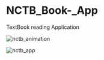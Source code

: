 # NCTB_Book-_App
TextBook reading Application 

![nctb_animation](https://cloud.githubusercontent.com/assets/26633579/24728114/76f18de6-1a7a-11e7-98b6-dc67a25b27ad.gif)



![nctb_app](https://cloud.githubusercontent.com/assets/26633579/24728113/76ef8406-1a7a-11e7-8394-0599d3c46dc9.png)
